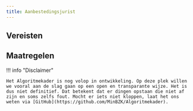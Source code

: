 ```yaml
---
title: Aanbestedingsjurist
---
```


## Vereisten

<!-- list_vereisten rollen/aanbestedingsjurist -->

## Maatregelen

<!-- list_maatregelen rollen/aanbestedingsjurist -->

!!! info "Disclaimer"

    Het Algoritmekader is nog volop in ontwikkeling. Op deze plek willen we vooral aan de slag gaan op een open en transparante wijze. Het is dus niet definitief. Dat betekent dat er dingen opstaan die niet af zijn en soms zelfs fout. Mocht er iets niet kloppen, laat het ons weten via [GitHub](https://github.com/MinBZK/Algoritmekader).